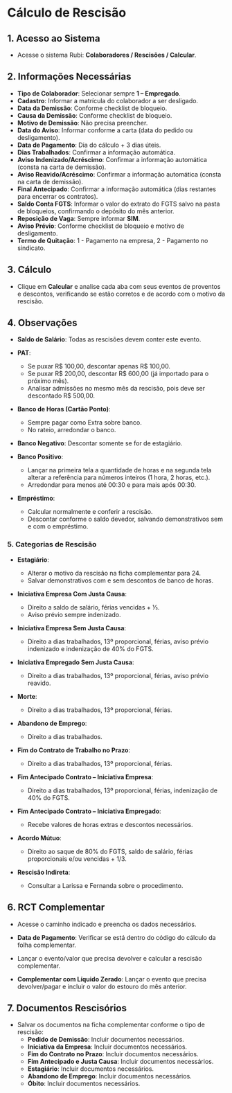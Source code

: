 # Cálculo de Rescisão

## 1. Acesso ao Sistema
- Acesse o sistema Rubi: **Colaboradores / Rescisões / Calcular**.

## 2. Informações Necessárias
- **Tipo de Colaborador**: Selecionar sempre **1 – Empregado**.
- **Cadastro**: Informar a matrícula do colaborador a ser desligado.
- **Data da Demissão**: Conforme checklist de bloqueio.
- **Causa da Demissão**: Conforme checklist de bloqueio.
- **Motivo de Demissão**: Não precisa preencher.
- **Data do Aviso**: Informar conforme a carta (data do pedido ou desligamento).
- **Data de Pagamento**: Dia do cálculo + 3 dias úteis.
- **Dias Trabalhados**: Confirmar a informação automática.
- **Aviso Indenizado/Acréscimo**: Confirmar a informação automática (consta na carta de demissão).
- **Aviso Reavido/Acréscimo**: Confirmar a informação automática (consta na carta de demissão).
- **Final Antecipado**: Confirmar a informação automática (dias restantes para encerrar os contratos).
- **Saldo Conta FGTS**: Informar o valor do extrato do FGTS salvo na pasta de bloqueios, confirmando o depósito do mês anterior.
- **Reposição de Vaga**: Sempre informar **SIM**.
- **Aviso Prévio**: Conforme checklist de bloqueio e motivo de desligamento.
- **Termo de Quitação**: 1 - Pagamento na empresa, 2 - Pagamento no sindicato.

## 3. Cálculo
- Clique em **Calcular** e analise cada aba com seus eventos de proventos e descontos, verificando se estão corretos e de acordo com o motivo da rescisão.

## 4. Observações
- **Saldo de Salário**: Todas as rescisões devem conter este evento.
- **PAT**: 
  - Se puxar R$ 100,00, descontar apenas R$ 100,00. 
  - Se puxar R$ 200,00, descontar R$ 600,00 (já importado para o próximo mês).
  - Analisar admissões no mesmo mês da rescisão, pois deve ser descontado R$ 500,00.

- **Banco de Horas (Cartão Ponto)**: 
  - Sempre pagar como Extra sobre banco.
  - No rateio, arredondar o banco.

- **Banco Negativo**: Descontar somente se for de estagiário.
- **Banco Positivo**: 
  - Lançar na primeira tela a quantidade de horas e na segunda tela alterar a referência para números inteiros (1 hora, 2 horas, etc.).
  - Arredondar para menos até 00:30 e para mais após 00:30.

- **Empréstimo**: 
  - Calcular normalmente e conferir a rescisão. 
  - Descontar conforme o saldo devedor, salvando demonstrativos sem e com o empréstimo.

### 5. Categorias de Rescisão
- **Estagiário**: 
  - Alterar o motivo da rescisão na ficha complementar para 24.
  - Salvar demonstrativos com e sem descontos de banco de horas.

- **Iniciativa Empresa Com Justa Causa**: 
  - Direito a saldo de salário, férias vencidas + ⅓.
  - Aviso prévio sempre indenizado.

- **Iniciativa Empresa Sem Justa Causa**: 
  - Direito a dias trabalhados, 13º proporcional, férias, aviso prévio indenizado e indenização de 40% do FGTS.

- **Iniciativa Empregado Sem Justa Causa**: 
  - Direito a dias trabalhados, 13º proporcional, férias, aviso prévio reavido.

- **Morte**: 
  - Direito a dias trabalhados, 13º proporcional, férias.
  
- **Abandono de Emprego**: 
  - Direito a dias trabalhados.

- **Fim do Contrato de Trabalho no Prazo**: 
  - Direito a dias trabalhados, 13º proporcional, férias.

- **Fim Antecipado Contrato – Iniciativa Empresa**: 
  - Direito a dias trabalhados, 13º proporcional, férias, indenização de 40% do FGTS.

- **Fim Antecipado Contrato – Iniciativa Empregado**: 
  - Recebe valores de horas extras e descontos necessários.

- **Acordo Mútuo**: 
  - Direito ao saque de 80% do FGTS, saldo de salário, férias proporcionais e/ou vencidas + 1/3.

- **Rescisão Indireta**: 
  - Consultar a Larissa e Fernanda sobre o procedimento.

## 6. RCT Complementar
- Acesse o caminho indicado e preencha os dados necessários.
- **Data de Pagamento**: Verificar se está dentro do código do cálculo da folha complementar.

- Lançar o evento/valor que precisa devolver e calcular a rescisão complementar.
- **Complementar com Líquido Zerado**: Lançar o evento que precisa devolver/pagar e incluir o valor do estouro do mês anterior.

## 7. Documentos Rescisórios
- Salvar os documentos na ficha complementar conforme o tipo de rescisão:
  - **Pedido de Demissão**: Incluir documentos necessários.
  - **Iniciativa da Empresa**: Incluir documentos necessários.
  - **Fim do Contrato no Prazo**: Incluir documentos necessários.
  - **Fim Antecipado e Justa Causa**: Incluir documentos necessários.
  - **Estagiário**: Incluir documentos necessários.
  - **Abandono de Emprego**: Incluir documentos necessários.
  - **Óbito**: Incluir documentos necessários.
